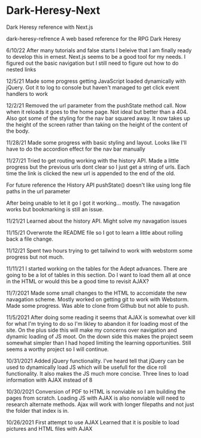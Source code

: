# Dark-Heresy-Next
Dark Heresy reference with Next.js


dark-heresy-refrence A web based reference for the RPG Dark Heresy

6/10/22  After many tutorials and false starts I beleive that I am finally ready to develop this in ernest.  Next.js seems to be a good tool for my needs. I figured out the basic navigation but I still need to figure out how to do nested links 

12/5/21 Made some progress getting JavaScript loaded dynamically with jQuery. Got it to log to console but haven't managed to get click event handlers to work

12/2/21 Removed the url parameter from the pushState method call. Now when it reloads it goes to the home page. Not ideal but better than a 404. Also got some of the styling for the nav bar squared away. It now takes up the height of the screen rather than taking on the height of the content of the body.

11/28/21 Made some progress with basic styling and layout. Looks like I'll have to do the accordion effect for the nav bar manually

11/27/21 Tried to get routing working with the history API. Made a little progress but the previous urls dont clear so I just get a string of urls. Each time the link is clicked the new url is appended to the end of the old.

For future reference the History API pushState() doesn't like using long file paths in the url parameter

After being unable to let it go I got it working... mostly. The navagation works but bookmarking is still an issue.

11/21/21 Learned about the history API. Might solve my navagation issues

11/15/21 Overwrote the README file so I got to learn a little about rolling back a file change.

11/12/21 Spent two hours trying to get tailwind to work with webstorm some progress but not much.

11/11/21 I started working on the tables for the Adept advances. There are going to be a lot of tables in this section. Do I want to load them all at once in the HTML or would this be a good time to revisit AJAX?

11/7/2021 Made some small changes to the HTML to accomidate the new navagation scheme. Mostly worked on getting git to work with Webstorm. Made some progress. Was able to clone from Github but not able to push.

11/5/2021 After doing some reading it seems that AJAX is somewhat over kill for what I'm trying to do so I'm likley to abandon it for loading most of the site. On the plus side this will make my concerns over navigation and dynamic loading of JS moot. On the down side this makes the project seem somewhat simpler than I had hoped limiting the learning opportunities. Still seems a worthy project so I will continue.

10/31/2021 Added jQuery functionality. I've heard tell that jQuery can be used to dynamically load JS which will be usefull for the dice roll functionality. It also makes the JS much more concise. Three lines to load information with AJAX instead of 8

10/30/2021 Conversion of PDF to HTML is nonviable so I am building the pages from scratch. Loading JS with AJAX is also nonviable will need to research alternate methods. Ajax will work with longer filepaths and not just the folder that index is in.

10/26/2021 First attempt to use AJAX Learned that it is posible to load pictures and HTML files with AJAX
